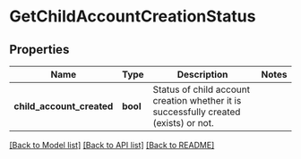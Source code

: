 # GetChildAccountCreationStatus

## Properties
Name | Type | Description | Notes
------------ | ------------- | ------------- | -------------
**child_account_created** | **bool** | Status of child account creation whether it is successfully created (exists) or not. | 

[[Back to Model list]](../README.md#documentation-for-models) [[Back to API list]](../README.md#documentation-for-api-endpoints) [[Back to README]](../README.md)


